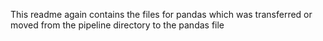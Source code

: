  This readme again contains the files for pandas which was transferred or moved from the pipeline directory to the pandas file
